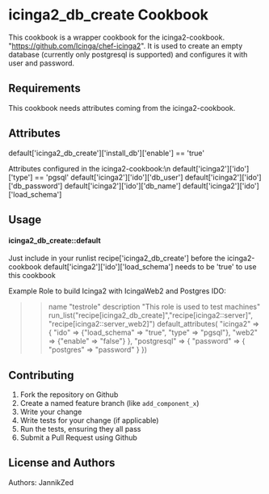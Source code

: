 icinga2_db_create Cookbook
==========================
This cookbook is a wrapper cookbook for the icinga2-cookbook. "https://github.com/Icinga/chef-icinga2".
It is used to create an empty database (currently only postgresql is supported) and configures it with user and password.

Requirements
------------
This cookbook needs attributes coming from the icinga2-cookbook.


Attributes
----------
default['icinga2_db_create']['install_db']['enable'] == 'true'

Attributes configured in the icinga2-cookbook:\n
default['icinga2']['ido']['type'] == 'pgsql' 
default['icinga2']['ido']['db_user']
default['icinga2']['ido']['db_password']
default['icinga2']['ido']['db_name']
default['icinga2']['ido']['load_schema']

Usage
-----
#### icinga2_db_create::default
Just include in your runlist recipe['icinga2_db_create'] before the icinga2-cookbook
default['icinga2']['ido']['load_schema'] needs to be 'true' to use this cookbook

Example Role to build Icinga2 with IcingaWeb2 and Postgres IDO:
>>name "testrole"
description "This role is used to test machines"
run_list("recipe[icinga2_db_create]","recipe[icinga2::server]", 
"recipe[icinga2::server_web2]")
default_attributes(
        "icinga2" => {
                "ido" => {"load_schema" => "true", "type" => "pgsql"},
                "web2" => {"enable" => "false"}
        },
        "postgresql" => {
                "password" => {
                        "postgres" => "password"
                }
                })


Contributing
------------

1. Fork the repository on Github
2. Create a named feature branch (like `add_component_x`)
3. Write your change
4. Write tests for your change (if applicable)
5. Run the tests, ensuring they all pass
6. Submit a Pull Request using Github

License and Authors
-------------------
Authors: JannikZed
